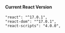 #### Current React Version
```
"react": "^17.0.1",
"react-dom": "^17.0.1",
"react-scripts": "4.0.0",
```
